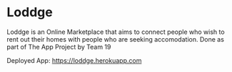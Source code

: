 # Loddge

Loddge is an Online Marketplace that aims to connect people who wish to rent out their homes with people who are seeking accomodation. 
Done as part of The App Project by Team 19

Deployed App: https://loddge.herokuapp.com

